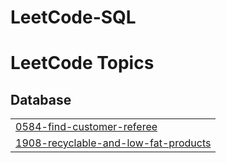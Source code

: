 # LeetCode-SQL
<!---LeetCode Topics Start-->
# LeetCode Topics
## Database
|  |
| ------- |
| [0584-find-customer-referee](https://github.com/Aniso13/LeetCode-SQL/tree/master/0584-find-customer-referee) |
| [1908-recyclable-and-low-fat-products](https://github.com/Aniso13/LeetCode-SQL/tree/master/1908-recyclable-and-low-fat-products) |
<!---LeetCode Topics End-->